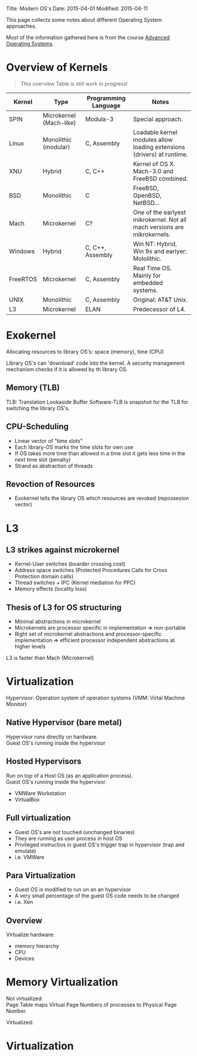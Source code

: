 Title: Modern OS's
Date: 2015-04-01
Modified: 2015-04-11

This page collects some notes about different Operating System approaches.

Most of the information gathered here is from the course [Advanced Operating Systems](https://www.udacity.com/course/ud189).


Overview of Kernels
===================
> This overview Table is still work in progress!

| Kernel   | Type                   | Programming Language | Notes                                                                    |
|----------|------------------------|----------------------|--------------------------------------------------------------------------|
| SPIN     | Microkernel (Mach-like)| Modula-3             | Special approach.                                                        |
| Linux    | Monolithic (modular)   | C, Assembly          | Loadable kernel modules allow loading extensions (drivers) at runtime.   |
| XNU      | Hybrid                 | C, C++               | Kernel of OS X. Mach-3.0 and FreeBSD combined.                           |
| BSD      | Monolithic             | C                    | FreeBSD, OpenBSD, NetBSD...                                              |
| Mach     | Microkernel            | C?                   | One of the earlyest mikrokernel. Not all mach versions are mikrokernels. |
| Windows  | Hybrid                 | C, C++, Assembly     | Win NT: Hybrid, Win 9x and earlyer: Mololithic.                          |
| FreeRTOS | Microkernel            | C, Assembly          | Real Time OS. Mainly for embedded systems.                               |
| UNIX     | Monolithic             | C, Assembly          | Original: AT&T Unix.                                                     |
| L3       | Microkernel            | ELAN                 | Predecessor of L4.                                                       |



Exokernel
=========
Allocating resources to library OS's: space (memory), time (CPU)

Library OS's can 'download' code into the kernel. A security management mechanism checks if it is allowed by th library OS.

Memory (TLB)
------------
TLB: Translation Lookaside Buffer
Software-TLB is snapshot for the TLB for switching the library OS's.


CPU-Scheduling
--------------
- Linear vector of "time slots"
- Each library-OS marks the time slots for own use
- If OS takes more time than allowed in a time slot it gets less time in the next time slot (penalty)
- Strand as abstraction of threads

Revoction of Resources
----------------------
- Exokernel tells the library OS which resources are revoked (repossesion vector)

L3
==

L3 strikes against microkernel
------------------------------
- Kernel-User switches (boarder crossing cost)
- Address space switches (Protected Procedures Calls for Cross Protection domain calls)
- Thread switches + IPC (Kernel mediation for PPC)
- Memory effects (locality loss)


Thesis of L3 for OS structuring
-------------------------------
- Minimal abstractions in microkernel
- Microkernels are processor specific in implementation => non-portable
- Right set of microkernel abstractions and processor-specific implementation => efficient processor independent abstractions at higher levels


L3 is faster than Mach (Microkernel)


Virtualization
==============
Hypervisor: Operation system of operation systems (VMM: Virtal Machine Monitor)

Native Hypervisor (bare metal)
------------------------------
Hypervisor runs directly on hardware.  
Guest OS's running inside the hypervisor

Hosted Hypervisors
------------------
Run on top of a Host OS (as an application process).  
Guest OS's running inside the hypervisor.

- VMWare Workstation
- VirtualBox

Full virtualization
-------------------
- Guest OS's are not touched (unchanged binaries)
- They are running as user process in host OS
- Privileged instructios in guest OS's trigger trap in hypervisor (trap and emulate)
- i.e. VMWare

Para Virtualization
-------------------
- Guest OS is modified to run on an an hypervisor
- A very small percentage of the guest OS code needs to be changed
- i.e. Xen

Overview
--------
Virtualize hardware:

- memory hierarchy
- CPU
- Devices


Memory Virtualization
=====================

Not virtualized:  
Page Table maps Virtual Page Numbers of processes to Physical Page Number.

Virtualized:

Virtualization
==============

